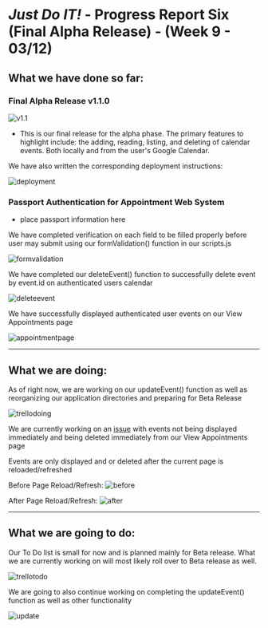 # *Just Do IT!* - Progress Report Six (Final Alpha Release) - (Week 9 - 03/12)

## What we have done so far:

### Final Alpha Release v1.1.0

![v1.1](https://user-images.githubusercontent.com/21226482/76695065-4f293300-6648-11ea-8c6e-c80e4a55df0a.png)

* This is our final release for the alpha phase. The primary features to highlight include: the adding, reading, listing, and deleting of calendar events. Both locally and from the user's Google Calendar.

We have also written the corresponding deployment instructions:

![deployment](https://user-images.githubusercontent.com/21226482/76695115-6ae10900-6649-11ea-8fb3-3b6119ccd32e.png)

### Passport Authentication for Appointment Web System

* place passport information here

We have completed verification on each field to be filled properly before user may submit using our formValidation() function in our scripts.js

![formvalidation](https://user-images.githubusercontent.com/31261926/76694044-b55b8900-663b-11ea-97c0-fdd95179f296.png)

We have completed our deleteEvent() function to successfully delete event by event.id on authenticated users calendar

![deleteevent](https://user-images.githubusercontent.com/31261926/76694100-96112b80-663c-11ea-9ba1-c821244fef18.png)

We have successfully displayed authenticated user events on our View Appointments page

![appointmentpage](https://user-images.githubusercontent.com/31261926/76694169-9231d900-663d-11ea-9c6a-d1523f6d65f0.png)

___

## What we are doing:

As of right now, we are working on our updateEvent() function as well as reorganizing our application directories and preparing for Beta Release

![trellodoing](https://user-images.githubusercontent.com/31261926/76694500-8516e900-6641-11ea-911f-8da1874116dc.png)

We are currently working on an [issue](https://github.com/567WebSystems/project2alpha/issues/23) with events not being displayed immediately and being deleted immediately from our View Appointments page

Events are only displayed and or deleted after the current page is reloaded/refreshed

Before Page Reload/Refresh:
![before](https://user-images.githubusercontent.com/31261926/76694279-ed180000-663e-11ea-9db4-8b8e97ad760e.png)

After Page Reload/Refresh:
![after](https://user-images.githubusercontent.com/31261926/76694296-13d63680-663f-11ea-8074-e10fd7483744.png)

___

## What we are going to do:

Our To Do list is small for now and is planned mainly for Beta release. What we are currently working on will most likely roll over to Beta release as well.

![trellotodo](https://user-images.githubusercontent.com/31261926/76694399-42a0dc80-6640-11ea-8b80-9793212342a7.png)

We are going to also continue working on completing the updateEvent() function as well as other functionality

![update](https://user-images.githubusercontent.com/31261926/76694458-189bea00-6641-11ea-9144-844cc42b041f.png)
